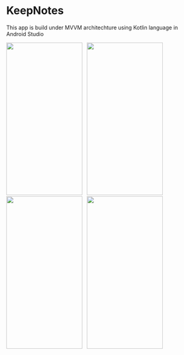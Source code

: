 # KeepNotes
This app is build under MVVM architechture using Kotlin language in Android Studio 



<p align="left">
  <img src="https://user-images.githubusercontent.com/67668844/166629837-3a3d9b8a-f71b-462e-b235-566e1591313c.jpg"  width="200" height="400" />
  &nbsp 
  <img src="https://user-images.githubusercontent.com/67668844/166629841-a13f9e7b-2d43-4da8-b791-ac8d48e1acd3.jpg"   width="200" height="400" />
    &nbsp 
  <img src="https://user-images.githubusercontent.com/67668844/166629842-d809c652-bc92-4666-b836-42dbc5de134f.jpg"   width="200" height="400" />
    &nbsp 
  <img src="https://user-images.githubusercontent.com/67668844/166629843-36844bf2-34bc-478b-84c8-bf8b7f8671db.jpg"   width="200" height="400" />
  
  

